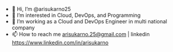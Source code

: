 - 👋 Hi, I’m @arisukarno25
- 👀 I’m interested in Cloud, DevOps, and Programming
- 🌱 I’m working as a Cloud and DevOps Engineer in multi national company
- 📫 How to reach me arisukarno.25@gmail.com | linkedin https://www.linkedin.com/in/arisukarno

<!---
arisukarno25/arisukarno25 is a ✨ special ✨ repository because its `README.md` (this file) appears on your GitHub profile.
You can click the Preview link to take a look at your changes.
--->
